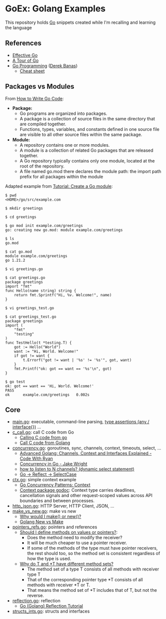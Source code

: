 # GoEx: Golang Examples

This repository holds [Go](https://go.dev/) snippets created while I'm recalling and learning the language

## References

* [Effective Go](https://go.dev/doc/effective_go)
* [A Tour of Go](https://go.dev/tour/)
* [Go Programming](https://www.youtube.com/watch?v=CF9S4QZuV30) ([Derek Banas](https://www.youtube.com/@derekbanas))
  * [Cheat sheet](https://www.newthinktank.com/2015/02/go-programming-tutorial/)

## Packages vs Modules

From [How to Write Go Code](https://go.dev/doc/code):

* **Package:**
  * Go programs are organized into packages.
  * A package is a collection of source files in the same directory that are compiled together.
  * Functions, types, variables, and constants defined in one source file are visible to all other source files within the same package.
* **Module:**
  * A repository contains one or more modules.
  * A module is a collection of related Go packages that are released together.
  * A Go repository typically contains only one module, located at the root of the repository.
  * A file named go.mod there declares the module path: the import path prefix for all packages within the module

Adapted example from [Tutorial: Create a Go module](https://go.dev/doc/tutorial/create-module):

```
$ pwd
<HOME>/go/src/example.com

$ mkdir greetings

$ cd greetings

$ go mod init example.com/greetings
go: creating new go.mod: module example.com/greetings

$ ls
go.mod

$ cat go.mod
module example.com/greetings
go 1.21.2

$ vi greetings.go

$ cat greetings.go
package greetings
import "fmt"
func Hello(name string) string {
    return fmt.Sprintf("Hi, %v. Welcome!", name)
}

$ vi greetings_test.go 

$ cat greetings_test.go
package greetings
import (
    "fmt"
    "testing"
)
func TestHello(t *testing.T) {
    got := Hello("World")
    want := "Hi, World. Welcome!"
    if got != want {
        t.Errorf("got != want | '%s' != '%s'", got, want)
    }
    fmt.Printf("ok: got == want == '%s'\n", got)
}

$ go test
ok: got == want == 'Hi, World. Welcome!'
PASS
ok      example.com/greetings   0.002s
```

## Core

- [main.go](main.go): executable, command-line parsing, [type assertions (any / interface{})](https://go.dev/tour/methods/15) ...
- [c_call.go](c_call/c_call.go): call C code from Go
  - [Calling C code from go](https://karthikkaranth.me/blog/calling-c-code-from-go/)
  - [Call C code from Golang](https://medium.com/@vivek2793/call-c-code-from-golang-8783c6b58a5c)
- [concurrency.go](concurrency/concurrency.go): goroutines, sync, channels, context, timeouts, select, ...
  - [Advanced Golang: Channels, Context and Interfaces Explained - Code With Ryan](https://www.youtube.com/watch?v=VkGQFFl66X4)
  - [Concurrency in Go - Jake Wright](https://www.youtube.com/watch?v=LvgVSSpwND8)
  - [how to listen to N channels? (dynamic select statement)](https://stackoverflow.com/questions/19992334/how-to-listen-to-n-channels-dynamic-select-statement)
  - [Go → Reflect → SelectCase](https://pkg.go.dev/reflect#SelectCase)
- [ctx.go](ctx/ctx.go): simple context example
  - [Go Concurrency Patterns: Context](https://go.dev/blog/context)
  - [Context package godoc](https://pkg.go.dev/context): Context type carries deadlines, cancellation signals and other request-scoped values across API boundaries and between processes.
- [http_json.go](http_json/http_json.go): HTTP Server, HTTP Client, JSON, ...
- [make_vs_new.go](make_vs_new/make_vs_new.go): make vs new
  - [Why would I make() or new()?](https://stackoverflow.com/questions/9320862/why-would-i-make-or-new)
  - [Golang New vs Make](https://medium.com/learn-code/golang-new-vs-make-8a4dbd84e92b)
- [pointers_refs.go](pointers_refs/pointers_refs.go): pointers and references
  - [Should I define methods on values or pointers?](https://go.dev/doc/faq#methods_on_values_or_pointers):
    - Does the method need to modify the receiver?
    - It will be much cheaper to use a pointer receiver.
    - If some of the methods of the type must have pointer receivers, the rest should too, so the method set is consistent regardless of how the type is used.
  - [Why do T and *T have different method sets?](https://go.dev/doc/faq#different_method_sets)
    - The method set of a type T consists of all methods with receiver type T
    - That of the corresponding pointer type *T consists of all methods with receiver *T or T.
    - That means the method set of *T includes that of T, but not the reverse.
- [reflection.go](reflection/reflection.go): reflection
  - [Go (Golang) Reflection Tutorial](https://www.youtube.com/watch?v=f4aUrm7N5DU)
- [structs_ints.go](structs_ints/structs_ints.go): structs and interfaces

